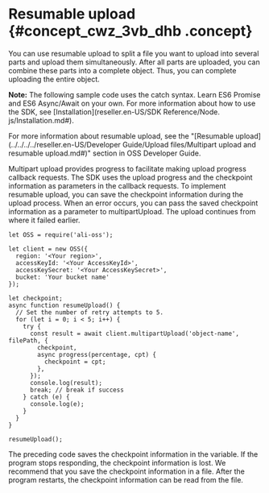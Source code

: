 # Resumable upload {#concept_cwz_3vb_dhb .concept}

You can use resumable upload to split a file you want to upload into several parts and upload them simultaneously. After all parts are uploaded, you can combine these parts into a complete object. Thus, you can complete uploading the entire object.

**Note:** The following sample code uses the catch syntax. Learn ES6 Promise and ES6 Async/Await on your own. For more information about how to use the SDK, see [Installation](reseller.en-US/SDK Reference/Node. js/Installation.md#).

For more information about resumable upload, see the "[Resumable upload](../../../../reseller.en-US/Developer Guide/Upload files/Multipart upload and resumable upload.md#)" section in OSS Developer Guide.

Multipart upload provides progress to facilitate making upload progress callback requests. The SDK uses the upload progress and the checkpoint information as parameters in the callback requests. To implement resumable upload, you can save the checkpoint information during the upload process. When an error occurs, you can pass the saved checkpoint information as a parameter to multipartUpload. The upload continues from where it failed earlier.

```language-js
let OSS = require('ali-oss');

let client = new OSS({
  region: '<Your region>',
  accessKeyId: '<Your AccessKeyId>',
  accessKeySecret: '<Your AccessKeySecret>',
  bucket: 'Your bucket name'
});

let checkpoint;
async function resumeUpload() {
  // Set the number of retry attempts to 5.
  for (let i = 0; i < 5; i++) {
    try {
      const result = await client.multipartUpload('object-name', filePath, {
        checkpoint,
        async progress(percentage, cpt) {
          checkpoint = cpt;
        },
      });
      console.log(result);
      break; // break if success
    } catch (e) {
      console.log(e);
    }
  }
}

resumeUpload();

```

The preceding code saves the checkpoint information in the variable. If the program stops responding, the checkpoint information is lost. We recommend that you save the checkpoint information in a file. After the program restarts, the checkpoint information can be read from the file.

